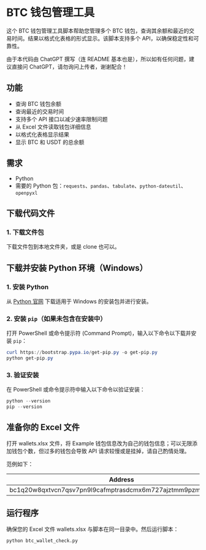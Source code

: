 # BTC 钱包管理工具

这个 BTC 钱包管理工具脚本帮助您管理多个 BTC 钱包，查询其余额和最近的交易时间。结果以格式化表格的形式显示。该脚本支持多个 API，以确保稳定性和可靠性。

由于本代码由 ChatGPT 撰写（连 README 基本也是），所以如有任何问题，建议直接问 ChatGPT，请勿询问上传者，谢谢配合！

## 功能

- 查询 BTC 钱包余额
- 查询最近的交易时间
- 支持多个 API 接口以减少速率限制问题
- 从 Excel 文件读取钱包详细信息
- 以格式化表格显示结果
- 显示 BTC 和 USDT 的总余额

## 需求

- Python
- 需要的 Python 包：`requests`、`pandas`、`tabulate`、`python-dateutil`、`openpyxl`

## 下载代码文件

### 1. 下载文件包
下载文件包到本地文件夹，或是 clone 也可以。


## 下载并安装 Python 环境（Windows）

### 1. 安装 Python
从 [Python 官网](https://www.python.org/downloads/) 下载适用于 Windows 的安装包并进行安装。

### 2. 安装 `pip`（如果未包含在安装中）
打开 PowerShell 或命令提示符 (Command Prompt)，输入以下命令以下载并安装 `pip`：
```powershell
curl https://bootstrap.pypa.io/get-pip.py -o get-pip.py
python get-pip.py
```

### 3. 验证安装
在 PowerShell 或命令提示符中输入以下命令以验证安装：
```powershell
python --version
pip --version
```

## 准备你的 Excel 文件

打开 wallets.xlsx 文件，将 Example 钱包信息改为自己的钱包信息；可以无限添加钱包个数，但过多的钱包会导致 API 请求较慢或是挂掉，请自己酌情处理。

范例如下：

| Address                                            | Label          | Browser  | Type         |
|----------------------------------------------------|----------------|----------|--------------|
| bc1q20w8qxtvcn7qsv7pn9l9cafmptrasdcmx6m727ajztmm9pzmhh2sa5ktxf | Example           | Chrome   | UniSat     |

## 运行程序

确保您的 Excel 文件 wallets.xlsx 与脚本在同一目录中。然后运行脚本：

```sh
python btc_wallet_check.py
```
